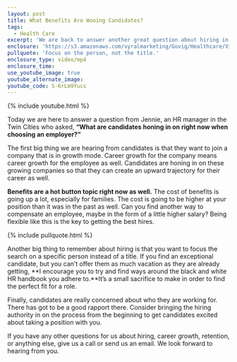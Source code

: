 ```yaml
---
layout: post
title: What Benefits Are Wooing Candidates?
tags:
  - Health Care
excerpt: 'We are back to answer another great question about hiring in the healthcare world. Jennie, an HR manager from the Twin Cities, wants to know what candidates are looking for in an employer right now.'
enclosure: 'https://s3.amazonaws.com/vyralmarketing/Govig/Healthcare/Videos/2017/What+Benefits+Are+Wooing+Candidates%253F.mp4'
pullquote: 'Focus on the person, not the title.'
enclosure_type: video/mp4
enclosure_time:
use_youtube_image: true
youtube_alternate_image:
youtube_code: S-6rLm9Yucs
---
```



{% include youtube.html %}

Today we are here to answer a question from Jennie, an HR manager in the Twin Cities who asked, **“What are candidates honing in on right now when choosing an employer?”**

The first big thing we are hearing from candidates is that they want to join a company that is in growth mode. Career growth for the company means career growth for the employee as well. Candidates are honing in on these growing companies so that they can create an upward trajectory for their career as well.

**Benefits are a hot button topic right now as well.** The cost of benefits is going up a lot, especially for families. The cost is going to be higher at your position than it was in the past as well. Can you find another way to compensate an employee, maybe in the form of a little higher salary? Being flexible like this is the key to getting the best hires.

{% include pullquote.html %}

Another big thing to remember about hiring is that you want to focus the search on a specific person instead of a title. If you find an exceptional candidate, but you can’t offer them as much vacation as they are already getting, **I encourage you to try and find ways around the black and white HR handbook you adhere to.**It’s a small sacrifice to make in order to find the perfect fit for a role.

Finally, candidates are really concerned about who they are working for. There has got to be a good rapport there. Consider bringing the hiring authority in on the process from the beginning to get candidates excited about taking a position with you.

If you have any other questions for us about hiring, career growth, retention, or anything else, give us a call or send us an email. We look forward to hearing from you.